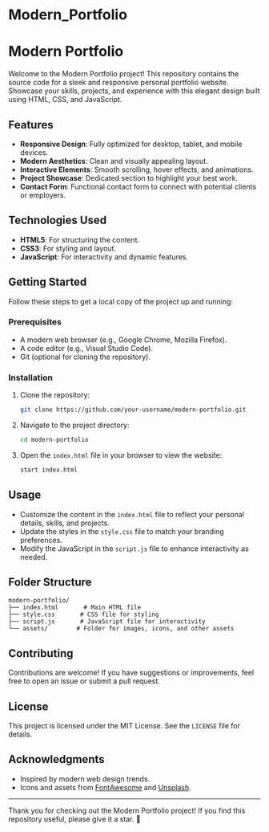 # Modern_Portfolio
# Modern Portfolio

Welcome to the Modern Portfolio project! This repository contains the source code for a sleek and responsive personal portfolio website. Showcase your skills, projects, and experience with this elegant design built using HTML, CSS, and JavaScript.

## Features

- **Responsive Design**: Fully optimized for desktop, tablet, and mobile devices.
- **Modern Aesthetics**: Clean and visually appealing layout.
- **Interactive Elements**: Smooth scrolling, hover effects, and animations.
- **Project Showcase**: Dedicated section to highlight your best work.
- **Contact Form**: Functional contact form to connect with potential clients or employers.

## Technologies Used

- **HTML5**: For structuring the content.
- **CSS3**: For styling and layout.
- **JavaScript**: For interactivity and dynamic features.

## Getting Started

Follow these steps to get a local copy of the project up and running:

### Prerequisites

- A modern web browser (e.g., Google Chrome, Mozilla Firefox).
- A code editor (e.g., Visual Studio Code).
- Git (optional for cloning the repository).

### Installation

1. Clone the repository:
   ```bash
   git clone https://github.com/your-username/modern-portfolio.git
   ```

2. Navigate to the project directory:
   ```bash
   cd modern-portfolio
   ```

3. Open the `index.html` file in your browser to view the website:
   ```bash
   start index.html
   ```

## Usage

- Customize the content in the `index.html` file to reflect your personal details, skills, and projects.
- Update the styles in the `style.css` file to match your branding preferences.
- Modify the JavaScript in the `script.js` file to enhance interactivity as needed.

## Folder Structure

```
modern-portfolio/
├── index.html       # Main HTML file
├── style.css       # CSS file for styling
├── script.js       # JavaScript file for interactivity
└── assets/        # Folder for images, icons, and other assets
```

## Contributing

Contributions are welcome! If you have suggestions or improvements, feel free to open an issue or submit a pull request.

## License

This project is licensed under the MIT License. See the `LICENSE` file for details.

## Acknowledgments

- Inspired by modern web design trends.
- Icons and assets from [FontAwesome](https://fontawesome.com/) and [Unsplash](https://unsplash.com/).

---

Thank you for checking out the Modern Portfolio project! If you find this repository useful, please give it a star. 🌟

